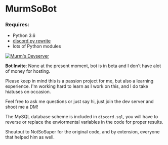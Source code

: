 # MurmSoBot
### Requires:
- Python 3.6
- [discord.py rewrite](https://github.com/rapptz/discord.py/tree/rewrite)
- lots of Python modules

[![Murm's Devserver](https://discordapp.com/api/guilds/419544383835340824/widget.png?style=banner2)](https://discord.gg/pgnDz4A)

**Bot Invite**: None at the present moment, bot is in beta and I don't have alot of money for hosting.

Please keep in mind this is a passion project for me, but also a learning experience. I'm working hard to learn as I work on this, and I do take hiatuses on occasion.

Feel free to ask me questions or just say hi, just join the dev server and shoot me a DM!

The MySQL database scheme is included in `discord.sql`, you will have to reverse or replace the enviormental variables in the code for proper results.

Shoutout to NotSoSuper for the original code, and by extension, everyone that helped him as well.